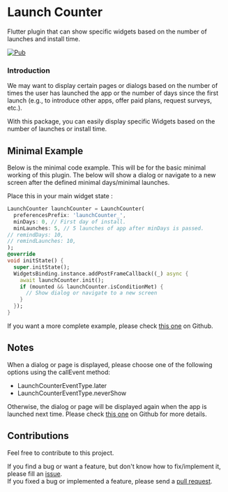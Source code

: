 # Launch Counter

Flutter plugin that can show specific widgets based on the number of launches and install time.

[![Pub](https://img.shields.io/pub/v/launch_counter.svg)](https://pub.dartlang.org/packages/launch_counter)

### Introduction

We may want to display certain pages or dialogs based on the number of times the user has launched the app or the number of days since the first launch (e.g., to introduce other apps, offer paid plans, request surveys, etc.).

With this package, you can easily display specific Widgets based on the number of launches or install time.

## Minimal Example

Below is the minimal code example. This will be for the basic minimal working of this plugin.
The below will show a dialog or navigate to a new screen after the defined minimal days/minimal launches.

Place this in your main widget state :

```dart
LaunchCounter launchCounter = LaunchCounter(
  preferencesPrefix: 'launchCounter_',
  minDays: 0, // First day of install.
  minLaunches: 5, // 5 launches of app after minDays is passed.
// remindDays: 10,
// remindLaunches: 10,
);
@override
void initState() {
  super.initState();
  WidgetsBinding.instance.addPostFrameCallback((_) async {
    await launchCounter.init();
    if (mounted && launchCounter.isConditionMet) {
      // Show dialog or navigate to a new screen
    }
  });
}
```

If you want a more complete example, please check [this one](https://github.com/nosuke0926/launch_counter/tree/master/example) on Github.

## Notes

When a dialog or page is displayed, please choose one of the following options using the callEvent method:

- LaunchCounterEventType.later
- LaunchCounterEventType.neverShow

Otherwise, the dialog or page will be displayed again when the app is launched next time.
Please check [this one](https://github.com/nosuke0926/launch_counter/tree/master/example) on Github for more details.

<!-- ## Getting started

TODO: List prerequisites and provide or point to information on how to
start using the package.

## Usage

TODO: Include short and useful examples for package users. Add longer examples
to `/example` folder.

```dart
const like = 'sample';
``` -->

## Contributions

Feel free to contribute to this project.

If you find a bug or want a feature, but don't know how to fix/implement it, please fill an [issue](https://github.com/nosuke0926/launch_counter/issues).  
If you fixed a bug or implemented a feature, please send a [pull request](https://github.com/nosuke0926/launch_counter/pulls).
